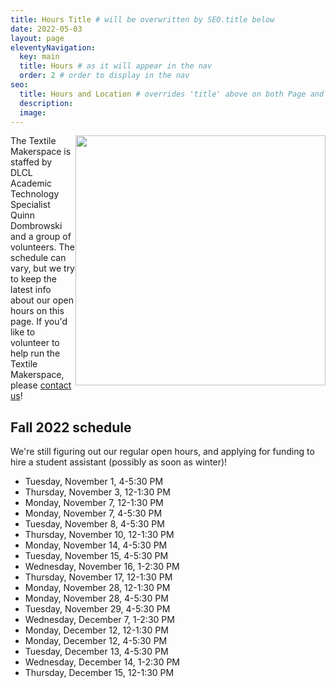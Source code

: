 ```yaml
---
title: Hours Title # will be overwritten by SEO.title below
date: 2022-05-03
layout: page
eleventyNavigation:
  key: main
  title: Hours # as it will appear in the nav
  order: 2 # order to display in the nav
seo:
  title: Hours and Location # overrides 'title' above on both Page and META
  description:
  image:
---
```


<img src="/assets/images/friendship_bracelets.jpg" style="float:right;" width="400px">


The Textile Makerspace is staffed by DLCL Academic Technology Specialist Quinn Dombrowski and a group of volunteers. The schedule can vary, but we try to keep the latest info about our open hours on this page. If you'd like to volunteer to help run the Textile Makerspace, please [contact us](contact)!

## Fall 2022 schedule

We're still figuring out our regular open hours, and applying for funding to hire a student assistant (possibly as soon as winter)!

- Tuesday, November 1, 4-5:30 PM
- Thursday, November 3, 12-1:30 PM
- Monday, November 7, 12-1:30 PM
- Monday, November 7, 4-5:30 PM
- Tuesday, November 8, 4-5:30 PM
- Thursday, November 10, 12-1:30 PM
- Monday, November 14, 4-5:30 PM
- Tuesday, November 15, 4-5:30 PM
- Wednesday, November 16, 1-2:30 PM
- Thursday, November 17, 12-1:30 PM
- Monday, November 28, 12-1:30 PM
- Monday, November 28, 4-5:30 PM
- Tuesday, November 29, 4-5:30 PM
- Wednesday, December 7, 1-2:30 PM
- Monday, December 12, 12-1:30 PM
- Monday, December 12, 4-5:30 PM
- Tuesday, December 13, 4-5:30 PM
- Wednesday, December 14, 1-2:30 PM
- Thursday, December 15, 12-1:30 PM